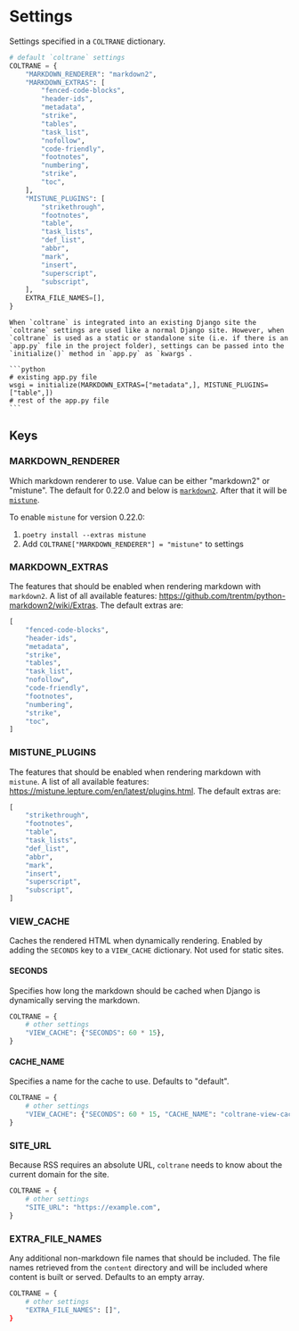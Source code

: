 # Settings

Settings specified in a `COLTRANE` dictionary.

```python
# default `coltrane` settings
COLTRANE = {
    "MARKDOWN_RENDERER": "markdown2",
    "MARKDOWN_EXTRAS": [
        "fenced-code-blocks",
        "header-ids",
        "metadata",
        "strike",
        "tables",
        "task_list",
        "nofollow",
        "code-friendly",
        "footnotes",
        "numbering",
        "strike",
        "toc",
    ],
    "MISTUNE_PLUGINS": [
        "strikethrough",
        "footnotes",
        "table",
        "task_lists",
        "def_list",
        "abbr",
        "mark",
        "insert",
        "superscript",
        "subscript",
    ],
    EXTRA_FILE_NAMES=[],
}
```

````{note}
When `coltrane` is integrated into an existing Django site the `coltrane` settings are used like a normal Django site. However, when `coltrane` is used as a static or standalone site (i.e. if there is an `app.py` file in the project folder), settings can be passed into the `initialize()` method in `app.py` as `kwargs`.

```python
# existing app.py file
wsgi = initialize(MARKDOWN_EXTRAS=["metadata",], MISTUNE_PLUGINS=["table",])
# rest of the app.py file
```

````

## Keys

### MARKDOWN_RENDERER

Which markdown renderer to use. Value can be either "markdown2" or "mistune". The default for 0.22.0 and below is [`markdown2`](https://github.com/trentm/python-markdown2). After that it will be [`mistune`](https://github.com/lepture/mistune).

To enable `mistune` for version 0.22.0:
1. `poetry install --extras mistune`
2. Add `COLTRANE["MARKDOWN_RENDERER"] = "mistune"` to settings

### MARKDOWN_EXTRAS

The features that should be enabled when rendering markdown with `markdown2`. A list of all available features: https://github.com/trentm/python-markdown2/wiki/Extras. The default extras are:

```python
[
    "fenced-code-blocks",
    "header-ids",
    "metadata",
    "strike",
    "tables",
    "task_list",
    "nofollow",
    "code-friendly",
    "footnotes",
    "numbering",
    "strike",
    "toc",
]
```

### MISTUNE_PLUGINS

The features that should be enabled when rendering markdown with `mistune`. A list of all available features: https://mistune.lepture.com/en/latest/plugins.html. The default extras are:

```python
[
    "strikethrough",
    "footnotes",
    "table",
    "task_lists",
    "def_list",
    "abbr",
    "mark",
    "insert",
    "superscript",
    "subscript",
]
```

### VIEW_CACHE

Caches the rendered HTML when dynamically rendering. Enabled by adding the `SECONDS` key to a `VIEW_CACHE` dictionary. Not used for static sites.

#### SECONDS

Specifies how long the markdown should be cached when Django is dynamically serving the markdown.

```python
COLTRANE = {
    # other settings
    "VIEW_CACHE": {"SECONDS": 60 * 15},
}
```

#### CACHE_NAME

Specifies a name for the cache to use. Defaults to "default".

```python
COLTRANE = {
    # other settings
    "VIEW_CACHE": {"SECONDS": 60 * 15, "CACHE_NAME": "coltrane-view-cache"},
}
```

### SITE_URL

Because RSS requires an absolute URL, `coltrane` needs to know about the current domain for the site.

```python
COLTRANE = {
    # other settings
    "SITE_URL": "https://example.com",
}
```

### EXTRA_FILE_NAMES

Any additional non-markdown file names that should be included. The file names retrieved from the `content` directory and will be included where content is built or served. Defaults to an empty array.

```python
COLTRANE = {
    # other settings
    "EXTRA_FILE_NAMES": []",
}
```
